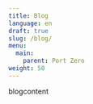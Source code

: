 ```yaml
---
title: Blog
language: en
draft: true
slug: /blog/
menu:
  main:
    parent: Port Zero
weight: 50
---
```


blogcontent
